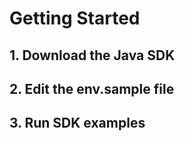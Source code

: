 # Getting Started

## 1. Download the Java SDK

## 2. Edit the env.sample file

## 3. Run SDK examples

